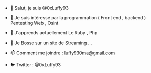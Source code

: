  - 👋 Salut, je suis @0xLuffy93
 
 - 👀 Je suis intéressé par la programmation ( Front end , backend ) Pentesting Web , Osint 
 
 - 🌱 J'apprends actuellement Le Ruby , Php 
 
 - 💞️ Je Bosse sur un site de Streaming ...
 
 - 📫 Comment me joindre : luffy930ma@gmail.com

 - 🐦 Twitter : @0xLuffy93
 
 
